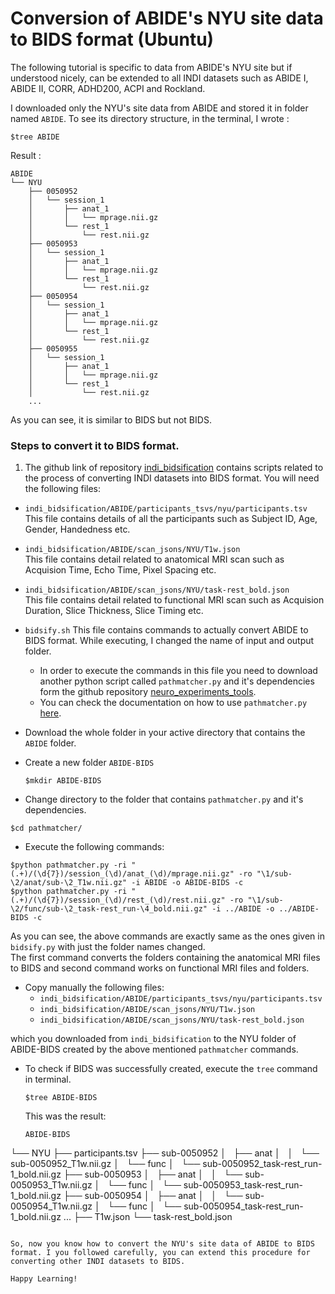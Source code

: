 # Conversion of ABIDE's NYU site data to BIDS format (Ubuntu)

The following tutorial is specific to data from ABIDE's NYU site but if understood nicely, can be extended to all INDI datasets such as ABIDE I, ABIDE II, CORR, ADHD200, ACPI and Rockland.


I downloaded only the NYU's site data from ABIDE and stored it in folder named `ABIDE`. To see its directory structure, in the terminal, I wrote :

```
$tree ABIDE
```
Result :

```
ABIDE
└── NYU
    ├── 0050952
    │   └── session_1
    │       ├── anat_1
    │       │   └── mprage.nii.gz
    │       └── rest_1
    │           └── rest.nii.gz
    ├── 0050953
    │   └── session_1
    │       ├── anat_1
    │       │   └── mprage.nii.gz
    │       └── rest_1
    │           └── rest.nii.gz
    ├── 0050954
    │   └── session_1
    │       ├── anat_1
    │       │   └── mprage.nii.gz
    │       └── rest_1
    │           └── rest.nii.gz
    ├── 0050955
    │   └── session_1
    │       ├── anat_1
    │       │   └── mprage.nii.gz
    │       └── rest_1
    │           └── rest.nii.gz
    ...
```
As you can see, it is similar to BIDS but not BIDS.

### Steps to convert it to BIDS format.

1. The github link of repository [indi_bidsification](https://github.com/FCP-INDI/indi_bidsification) contains scripts related to the process of converting INDI datasets into BIDS format. You will need the following files:
  - `indi_bidsification/ABIDE/participants_tsvs/nyu/participants.tsv`  
  This file contains details of all the participants such as Subject ID, Age, Gender, Handedness etc.
  - `indi_bidsification/ABIDE/scan_jsons/NYU/T1w.json`  
  This file contains detail related to anatomical MRI scan such as Acquision Time, Echo Time, Pixel Spacing etc.
  - `indi_bidsification/ABIDE/scan_jsons/NYU/task-rest_bold.json`  
  This file contains detail related to functional MRI scan such as Acquision Duration, Slice Thickness, Slice Timing etc.
  - `bidsify.sh`
  This file contains commands to actually convert ABIDE to BIDS format. While executing, I changed the name of input and output folder.  
    - In order to execute the commands in this file you need to download another python script called `pathmatcher.py` and it's dependencies form the github repository [neuro_experiments_tools](https://github.com/lrq3000/neuro_experiments_tools/tree/master/pathmatcher).
    - You can check the documentation on how to use `pathmatcher.py` [here](https://github.com/lrq3000/neuro_experiments_tools#regular-expression-path-matcher).  
- Download the whole folder in your active directory that contains the `ABIDE` folder.

- Create a new folder `ABIDE-BIDS`  

  ```
  $mkdir ABIDE-BIDS
  ```
- Change directory to the folder that contains `pathmatcher.py` and it's dependencies.
```
$cd pathmatcher/
```
- Execute the following commands:
```
$python pathmatcher.py -ri "(.+)/(\d{7})/session_(\d)/anat_(\d)/mprage.nii.gz" -ro "\1/sub-\2/anat/sub-\2_T1w.nii.gz" -i ABIDE -o ABIDE-BIDS -c
$python pathmatcher.py -ri "(.+)/(\d{7})/session_(\d)/rest_(\d)/rest.nii.gz" -ro "\1/sub-\2/func/sub-\2_task-rest_run-\4_bold.nii.gz" -i ../ABIDE -o ../ABIDE-BIDS -c
```
As you can see, the above commands are exactly same as the ones given in `bidsify.py` with just the folder names changed.  
The first command converts the folders containing the anatomical MRI files to BIDS and second command works on functional MRI files and folders.   

- Copy manually the following files:
  - `indi_bidsification/ABIDE/participants_tsvs/nyu/participants.tsv`  
  - `indi_bidsification/ABIDE/scan_jsons/NYU/T1w.json`  
  - `indi_bidsification/ABIDE/scan_jsons/NYU/task-rest_bold.json`  

which you downloaded from `indi_bidsification` to the NYU folder of ABIDE-BIDS created by the above mentioned `pathmatcher` commands.

- To check if BIDS was successfully created, execute the `tree` command in terminal.
  ```
  $tree ABIDE-BIDS
  ```
  This was the result:
  ```
  ABIDE-BIDS
└── NYU
    ├── participants.tsv
    ├── sub-0050952
    │   ├── anat
    │   │   └── sub-0050952_T1w.nii.gz
    │   └── func
    │       └── sub-0050952_task-rest_run-1_bold.nii.gz
    ├── sub-0050953
    │   ├── anat
    │   │   └── sub-0050953_T1w.nii.gz
    │   └── func
    │       └── sub-0050953_task-rest_run-1_bold.nii.gz
    ├── sub-0050954
    │   ├── anat
    │   │   └── sub-0050954_T1w.nii.gz
    │   └── func
    │       └── sub-0050954_task-rest_run-1_bold.nii.gz
    ...
    ├── T1w.json
    └── task-rest_bold.json

  ```

  So, now you know how to convert the NYU's site data of ABIDE to BIDS format. I you followed carefully, you can extend this procedure for converting other INDI datasets to BIDS. 

  Happy Learning!
